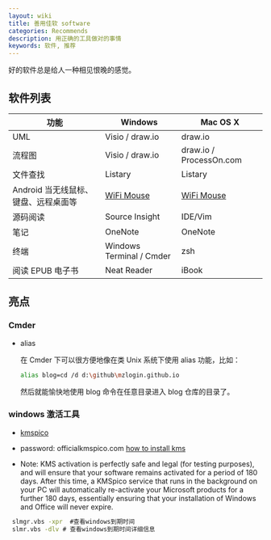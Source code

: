 ```yaml
---
layout: wiki
title: 善用佳软 software
categories: Recommends
description: 用正确的工具做对的事情
keywords: 软件, 推荐
---
```


好的软件总是给人一种相见恨晚的感觉。

## 软件列表

| 功能                                 | Windows                  | Mac OS X                |
| ------------------------------------ | ------------------------ | ----------------------- |
| UML                                  | Visio / draw.io          | draw.io                 |
| 流程图                               | Visio / draw.io          | draw.io / ProcessOn.com |
| 文件查找                             | Listary                  | Listary                 |
| Android 当无线鼠标、键盘、远程桌面等 | [WiFi Mouse][]           | [WiFi Mouse][]          |
| 源码阅读                             | Source Insight           | IDE/Vim                 |
| 笔记                                 | OneNote                  | OneNote                 |
| 终端                                 | Windows Terminal / Cmder | zsh                     |
| 阅读 EPUB 电子书                     | Neat Reader              | iBook                   |

## 亮点

### Cmder

- alias

  在 Cmder 下可以很方便地像在类 Unix 系统下使用 alias 功能，比如：

  ```sh
  alias blog=cd /d d:\github\mzlogin.github.io
  ```

  然后就能愉快地使用 blog 命令在任意目录进入 blog 仓库的目录了。

[wifi mouse]: https://wifimouse.necta.us/

### windows 激活工具

- [kmspico](https://www.officialkmspico.com/)

- password: officialkmspico.com
  [how to install kms](https://www.officialkmspico.com/how-to-install-kmspico/)

- Note: KMS activation is perfectly safe and legal (for testing purposes), and will ensure that your software remains activated for a period of 180 days.
  After this time, a KMSpico service that runs in the background on your PC will automatically re-activate your Microsoft products for a further 180 days, essentially ensuring that your installation of Windows and Office will never expire.

```cmd
 slmgr.vbs -xpr  #查看windows到期时间
 slmr.vbs -dlv # 查看windows到期时间详细信息

```
